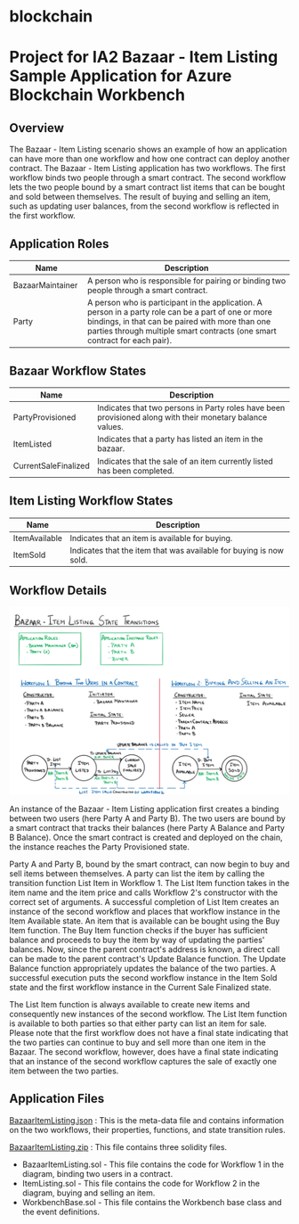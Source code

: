 # blockchain
Project for IA2
Bazaar - Item Listing Sample Application for Azure Blockchain Workbench
====================================================

Overview 
---------

The Bazaar - Item Listing scenario shows an example of how an application can have more than one workflow and how one contract can deploy another contract.
The Bazaar - Item Listing application has two workflows.  The first workflow binds two people through a smart contract.  The second workflow lets the two people bound by a smart contract list items that can be bought and sold between themselves.  The result of buying and selling an item, such as updating user balances, from the second workflow is reflected in the first workflow. 

Application Roles 
------------------

| Name       | Description                                                                                         |
|------------|-----------------------------------------------------------------------------------------------------|
| BazaarMaintainer     | A person who is responsible for pairing or binding two people through a smart contract.                                             |
| Party      | A person who is participant in the application.  A  person in a party role can be a part of one or more bindings, in that can be paired with more than one parties through multiple smart contracts (one smart contract for each pair).                                     |


Bazaar Workflow States 
-------

| Name                 | Description                                                                                                 |
|----------------------|-------------------------------------------------------------------------------------------------------------|
| PartyProvisioned               | Indicates that two persons in Party roles have been provisioned along with their monetary balance values.                                                      |
| ItemListed         | Indicates that a party has listed an item in the bazaar.                                                                       |
| CurrentSaleFinalized   | Indicates that the sale of an item currently listed  has been completed.                      |


Item Listing Workflow States 
-------

| Name                 | Description                                                                                                 |
|----------------------|-------------------------------------------------------------------------------------------------------------|
| ItemAvailable               | Indicates that an item is available for buying.                                                      |
| ItemSold         | Indicates that the item that was available for buying is now sold.                                                                       |


Workflow Details
----------------

![](media/bazaaritemlisting.png)

An instance of the Bazaar - Item Listing application first creates a binding between two users (here Party A and Party B).  The two users are bound by a smart contract that tracks their balances (here Party A Balance and Party B Balance).  Once  the smart contract is created and deployed on the chain, the instance reaches the Party Provisioned state.

Party A and Party B, bound by the smart contract, can now begin to buy and sell items between themselves. A party can list the item by calling the transition function List Item in Workflow 1. The List Item function takes in the item name and the item price and calls Workflow 2's constructor with the correct set of arguments. A successful completion of List Item creates an instance of the second workflow and places that workflow instance in the Item Available state. An item that is available can be bought using the Buy Item function. The Buy Item function checks if the buyer has sufficient balance and proceeds to buy the item by way of updating the parties' balances. Now, since the parent contract's address is known, a direct call can be made to the parent contract's Update Balance function. The Update Balance function appropriately updates the balance of the two parties. A successful execution puts the second workflow instance in the Item Sold state and the first workflow instance in the Current Sale Finalized state.

The List Item function is always available to create new items and consequently new instances of the second workflow.  The List Item function is available to both parties so that either party can list an item for sale.  Please note that the first workflow does not have a final state indicating that the two parties can continue to buy and sell more than one item in the Bazaar.  The second workflow, however, does have a final state indicating that an instance of the second workflow captures the sale of exactly one item between the two parties.


Application Files
-----------------
[BazaarItemListing.json](./ethereum/BazaarItemListing.json) : This is the meta-data file and contains information on the two workflows, their properties, functions, and state transition rules.

[BazaarItemListing.zip](./ethereum/BazaarItemListing.zip) : This file contains three solidity files. 
* BazaarItemListing.sol - This file contains the code for Workflow 1 in the diagram, binding two users in a contract. 
* ItemListing.sol - This file contains the code for Workflow 2 in the diagram, buying and selling an item.
* WorkbenchBase.sol - This file contains the Workbench base class and the event definitions.
